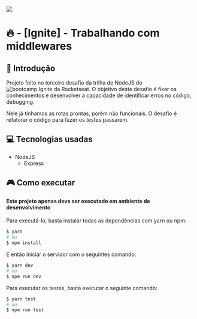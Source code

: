 <p style="text-algn:center;">
  <img src="https://user-images.githubusercontent.com/60680170/110703768-ee88f380-81d2-11eb-94db-59234eeb7bf8.png"/>
</p>

# 🔥 - [Ignite] - Trabalhando com middlewares

## 📕 Introdução

Projeto feito no terceiro desafio da trilha de NodeJS do ![bootcamp Ignite da Rocketseat](https://passport.rocketseat.com.br/ig-nodejs-01/rafael-melo-05377). O objetivo deste desafio é fixar os conhecimentos e desenvolver a capacidade de identificar erros no código, debugging.

Nele já tínhamos as rotas prontas, porém não funcionais. O desafio é refatorar o código para fazer os testes passarem.

## 💻 Tecnologias usadas

- NodeJS
  - Express
  
## 🎮 Como executar

#### Este projeto apenas deve ser executado em ambiente de desenvolvimento

Para executá-lo, basta instalar todas as dependências com yarn ou npm:

```bash
$ yarn
# ou
$ npm install
```

E então iniciar o servidor com o seguintes comando:

```bash
$ yarn dev
# ou
$ npm run dev
```

Para executar os testes, basta executar o seguinte comando:

```bash
$ yarn test
# ou
$ npm run test
```
